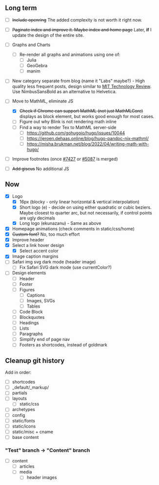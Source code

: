 ## Long term

- [ ] ~~Include openring~~ The added complexity is not worth it right now.
- [ ] ~~Paginate index and improve it. Maybe index and home page~~ Later, **if** I update the design of the entire site.

- [ ] Graphs and Charts
    - [ ] Re-render all graphs and animations using one of:
        - [ ] Julia
        - [ ] GeoGebra
        - [ ] manim

- [ ] New category separate from blog (name it "Labs" maybe?) - High quality less frequent posts, design similar to [MIT Technology Review](https://www.technologyreview.com/). Use NimbusSansBold as an alternative to Helvetica.

- [ ] Move to MathML, eliminate JS
    - [x] ~~Check if Chrome can support MathML (not just MathMLCore)~~ displays as block element, but works good enough for most cases.
    - [ ] Figure out why Blink is not rendering math inline
    - [ ] Find a way to render Tex to MathML server-side
        - [ ] https://github.com/gohugoio/hugo/issues/10044
        - [ ] https://jeroen.dehaas.online/blog/hugo-pandoc-nix-mathml/
        - [ ] https://misha.brukman.net/blog/2022/04/writing-math-with-hugo/
- [ ] Improve footnotes (once [#7427](https://github.com/gohugoio/hugo/pull/7427) or [#5087](https://github.com/gohugoio/hugo/issues/5087) is merged)

- [ ] ~~Add giscus~~ No additional JS

## Now
- [x] Logo
    - [x] 16px (blocky - only linear horizontal & vertical interpolation)
    - [x] Short logo (e) - decide on using either quadratic or cubic beziers. Maybe closest to quarter arc, but not necessarily, if control points are ugly decimals
    - [x] Long logo (ekunazanu) - Same as above
- [x] Homepage animations (check comments in static/css/home)
- [x] ~~Custom font?~~ No, too much effort
- [x] Improve header
- [x] Select a link hover design
    - [x] Select accent color
- [x] Image caption margins
- [ ] Safari img svg dark mode (header image)
    - [ ] Fix Safari SVG dark mode (use currentColor?)
- [ ] Design elements
    - [ ] Header
    - [ ] Footer
    - [ ] Figures
        - [ ] Captions
        - [ ] Images, SVGs
        - [ ] Tables
    - [ ] Code Block
    - [ ] Blockquotes
    - [ ] Headings
    - [ ] Lists
    - [ ] Paragraphs
    - [ ] Simplify end of page nav
    - [ ] Footers as shortcodes, instead of goldmark

## Cleanup git history

Add in order:
- [ ] shortcodes
- [ ] \_default/\_markup/
- [ ] partials
- [ ] layouts
    - [ ] static/css
- [ ] archetypes
- [ ] config
- [ ] static/fonts
- [ ] static/icons
- [ ] static/misc + cname
- [ ] base content
### "Test" branch -> "Content" branch
- [ ] content
    - [ ] articles
    - [ ] media
        - [ ] header images
